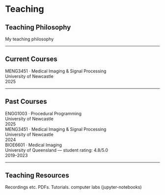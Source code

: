 # Teaching
## Teaching Philosophy
My teaching philosophy

---

## Current Courses
<div class="cv-list">

  <div class="cv-card">
    <div class="cv-title">
      MENG3451 · Medical Imaging & Signal Processing
      <div class="cv-sub">University of Newcastle</div>
    </div>
    <span class="cv-year">2025</span>
  </div>

</div>

---

## Past Courses

<div class="cv-list">

  <div class="cv-card">
    <div class="cv-title">
      ENGG1003 · Procedural Programming
      <div class="cv-sub">University of Newcastle</div>
    </div>
    <span class="cv-year">2025</span>
  </div>

  <div class="cv-card">
    <div class="cv-title">
      MENG3451 · Medical Imaging & Signal Processing
      <div class="cv-sub">University of Newcastle</div>
    </div>
    <span class="cv-year">2024</span>
  </div>

  <div class="cv-card">
    <div class="cv-title">
      BIOE6601 · Medical Imaging
      <div class="cv-sub">University of Queensland — student rating: 4.8/5.0</div>
    </div>
    <span class="cv-year">2019–2023</span>
  </div>

</div>

---

## Teaching Resources

Recordings etc. PDFs. Tutorials. computer labs (jupyter-notebooks)